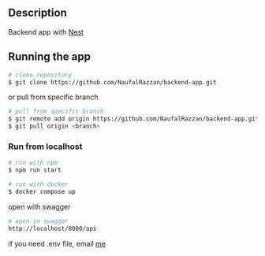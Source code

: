 ## Description

Backend app with [Nest](https://github.com/nestjs/nest)

## Running the app

```bash
# clone repository
$ git clone https://github.com/NaufalRazzan/backend-app.git
```
or pull from specific branch

```bash
# pull from specific branch
$ git remote add origin https://github.com/NaufalRazzan/backend-app.git
$ git pull origin <branch>
```

### Run from localhost
```bash
# run with npm
$ npm run start

# run with docker
$ docker compose up
```

open with swagger
```bash
# open in swagger
http://localhost/8000/api
```

if you need .env file, email [me](naufal.razzan@binus.ac.id)